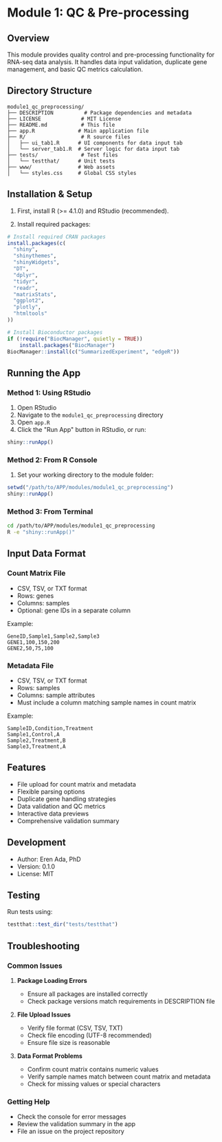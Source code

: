 # Module 1: QC & Pre-processing

## Overview
This module provides quality control and pre-processing functionality for RNA-seq data analysis. It handles data input validation, duplicate gene management, and basic QC metrics calculation.

## Directory Structure
```
module1_qc_preprocessing/
├── DESCRIPTION          # Package dependencies and metadata
├── LICENSE             # MIT License
├── README.md           # This file
├── app.R              # Main application file
├── R/                  # R source files
│   ├── ui_tab1.R      # UI components for data input tab
│   └── server_tab1.R  # Server logic for data input tab
├── tests/              # Test files
│   └── testthat/      # Unit tests
├── www/               # Web assets
│   └── styles.css     # Global CSS styles
```

## Installation & Setup

1. First, install R (>= 4.1.0) and RStudio (recommended).

2. Install required packages:
```R
# Install required CRAN packages
install.packages(c(
  "shiny",
  "shinythemes",
  "shinyWidgets",
  "DT",
  "dplyr",
  "tidyr",
  "readr",
  "matrixStats",
  "ggplot2",
  "plotly",
  "htmltools"
))

# Install Bioconductor packages
if (!require("BiocManager", quietly = TRUE))
    install.packages("BiocManager")
BiocManager::install(c("SummarizedExperiment", "edgeR"))
```

## Running the App

### Method 1: Using RStudio
1. Open RStudio
2. Navigate to the `module1_qc_preprocessing` directory
3. Open `app.R`
4. Click the "Run App" button in RStudio, or run:
```R
shiny::runApp()
```

### Method 2: From R Console
1. Set your working directory to the module folder:
```R
setwd("/path/to/APP/modules/module1_qc_preprocessing")
shiny::runApp()
```

### Method 3: From Terminal
```bash
cd /path/to/APP/modules/module1_qc_preprocessing
R -e "shiny::runApp()"
```

## Input Data Format

### Count Matrix File
- CSV, TSV, or TXT format
- Rows: genes
- Columns: samples
- Optional: gene IDs in a separate column

Example:
```
GeneID,Sample1,Sample2,Sample3
GENE1,100,150,200
GENE2,50,75,100
```

### Metadata File
- CSV, TSV, or TXT format
- Rows: samples
- Columns: sample attributes
- Must include a column matching sample names in count matrix

Example:
```
SampleID,Condition,Treatment
Sample1,Control,A
Sample2,Treatment,B
Sample3,Treatment,A
```

## Features
- File upload for count matrix and metadata
- Flexible parsing options
- Duplicate gene handling strategies
- Data validation and QC metrics
- Interactive data previews
- Comprehensive validation summary

## Development
- Author: Eren Ada, PhD
- Version: 0.1.0
- License: MIT

## Testing
Run tests using:
```R
testthat::test_dir("tests/testthat")
```

## Troubleshooting

### Common Issues
1. **Package Loading Errors**
   - Ensure all packages are installed correctly
   - Check package versions match requirements in DESCRIPTION file

2. **File Upload Issues**
   - Verify file format (CSV, TSV, TXT)
   - Check file encoding (UTF-8 recommended)
   - Ensure file size is reasonable

3. **Data Format Problems**
   - Confirm count matrix contains numeric values
   - Verify sample names match between count matrix and metadata
   - Check for missing values or special characters

### Getting Help
- Check the console for error messages
- Review the validation summary in the app
- File an issue on the project repository 